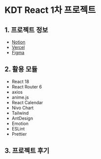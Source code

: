# KDT React 1차 프로젝트

## 1. 프로젝트 정보
- [Notion](https://)
- [Vercel](https://)
- [Figma](https://)

## 2. 활용 모듈
- React 18
- React Router 6
- axios
- anime.js
- React Calendar
- Nivo Chart
- Tailwind
- AntDesign
- Emotion
- ESLint
- Prettier

## 3. 프로젝트 후기